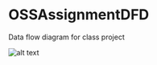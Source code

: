 # OSSAssignmentDFD

Data flow diagram for class project

![alt text](https://cloud.githubusercontent.com/assets/22142552/19023342/670df84c-88b2-11e6-991c-a5c0287a342a.png)




